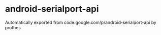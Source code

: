 # android-serialport-api
Automatically exported from code.google.com/p/android-serialport-api
by prothes
